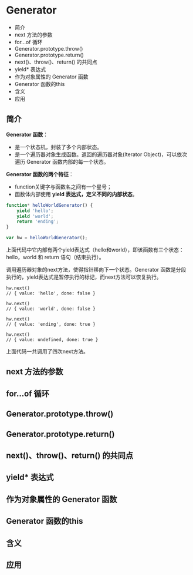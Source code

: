 # Generator

* 简介
* next 方法的参数
* for...of 循环
* Generator.prototype.throw()
* Generator.prototype.return()
* next()、throw()、return() 的共同点
* yield* 表达式
* 作为对象属性的 Generator 函数
* Generator 函数的this
* 含义
* 应用


## 简介
**Generator 函数**：
* 是一个状态机，封装了多个内部状态。
* 是一个遍历器对象生成函数。返回的遍历器对象(Iterator Object)，可以依次遍历 Generator 函数内部的每一个状态。

**Generator 函数的两个特征**：
* function关键字与函数名之间有一个星号；
* 函数体内部使用 **yield 表达式，定义不同的内部状态**。
```js
function* helloWorldGenerator() {
    yield 'hello';
    yield 'world';
    return 'ending';
}

var hw = helloWorldGenerator();
```
上面代码中它内部有两个yield表达式（hello和world），即该函数有三个状态：hello，world 和 return 语句（结束执行）。


调用遍历器对象的next方法，使得指针移向下一个状态。Generator 函数是分段执行的，yield表达式是暂停执行的标记，而next方法可以恢复执行。

```JS
hw.next()
// { value: 'hello', done: false }

hw.next()
// { value: 'world', done: false }

hw.next()
// { value: 'ending', done: true }

hw.next()
// { value: undefined, done: true }
```
上面代码一共调用了四次next方法。







## next 方法的参数
## for...of 循环
## Generator.prototype.throw()
## Generator.prototype.return()
## next()、throw()、return() 的共同点
## yield* 表达式
## 作为对象属性的 Generator 函数
## Generator 函数的this
## 含义
## 应用